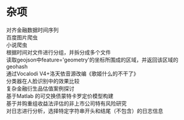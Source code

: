 # 杂项
对齐金融数据时间序列<br>
百度图片爬虫<br>
小说爬虫<br>
根据时间对文件进行分组，并拆分成多个文件<br>
读取geojson中feature='geometry'的坐标所围成的区域，并返回该区域的geohash<br>
通过Vocalodi V4+洛天依音源改编《歌姬什么的不干了》<br>
分类器在人脸识别中的效果比较<br>
复杂金融衍生品估值案例探讨<br>
基于Matlab 的可交换债蒙特卡罗定价模型构建<br>
基于并购重组收益法评估的非上市公司特有风险研究<br>
对日志进行分析，选择特定字符串开头和结尾（不包含）的日志信息<br>
